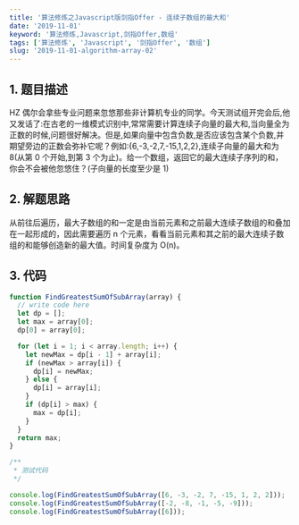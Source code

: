```yaml
---
title: '算法修炼之Javascript版剑指Offer - 连续子数组的最大和'
date: '2019-11-01'
keyword: '算法修炼,Javascript,剑指Offer,数组'
tags: ['算法修炼', 'Javascript', '剑指Offer', '数组']
slug: '2019-11-01-algorithm-array-02'
---
```


## 1. 题目描述

HZ 偶尔会拿些专业问题来忽悠那些非计算机专业的同学。今天测试组开完会后,他又发话了:在古老的一维模式识别中,常常需要计算连续子向量的最大和,当向量全为正数的时候,问题很好解决。但是,如果向量中包含负数,是否应该包含某个负数,并期望旁边的正数会弥补它呢？例如:{6,-3,-2,7,-15,1,2,2},连续子向量的最大和为 8(从第 0 个开始,到第 3 个为止)。给一个数组，返回它的最大连续子序列的和，你会不会被他忽悠住？(子向量的长度至少是 1)

## 2. 解题思路

从前往后遍历，最大子数组的和一定是由当前元素和之前最大连续子数组的和叠加在一起形成的，因此需要遍历 n 个元素，看看当前元素和其之前的最大连续子数组的和能够创造新的最大值。时间复杂度为 O(n)。

## 3. 代码

```javascript
function FindGreatestSumOfSubArray(array) {
  // write code here
  let dp = [];
  let max = array[0];
  dp[0] = array[0];

  for (let i = 1; i < array.length; i++) {
    let newMax = dp[i - 1] + array[i];
    if (newMax > array[i]) {
      dp[i] = newMax;
    } else {
      dp[i] = array[i];
    }
    if (dp[i] > max) {
      max = dp[i];
    }
  }
  return max;
}

/**
 * 测试代码
 */

console.log(FindGreatestSumOfSubArray([6, -3, -2, 7, -15, 1, 2, 2]));
console.log(FindGreatestSumOfSubArray([-2, -8, -1, -5, -9]));
console.log(FindGreatestSumOfSubArray([6]));
```
